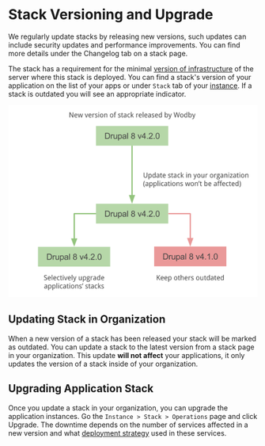 # Stack Versioning and Upgrade

We regularly update stacks by releasing new versions, such updates can include security updates and performance improvements. You can find more details under the Changelog tab on a stack page.

The stack has a requirement for the minimal [version of infrastructure](../infrastructure/versioning.md) of the server where this stack is deployed. You can find a stack's version of your application on the list of your apps or under `Stack` tab of your [instance](../apps/instances.md). If a stack is outdated you will see an appropriate indicator.

![](_images/stack-upgrade.png)

## Updating Stack in Organization


When a new version of a stack has been released  your stack will be marked as outdated. You can update a stack to the latest version from a stack page in your organization. This update **will not affect** your applications, it only updates the version of a stack inside of your organization.

## Upgrading Application Stack

Once you update a stack in your organization, you can upgrade the application instances. Go the `Instance > Stack > Operations` page and click Upgrade. The downtime depends on the number of services affected in a new version and what [deployment strategy](template.md#deployment) used in these services. 
